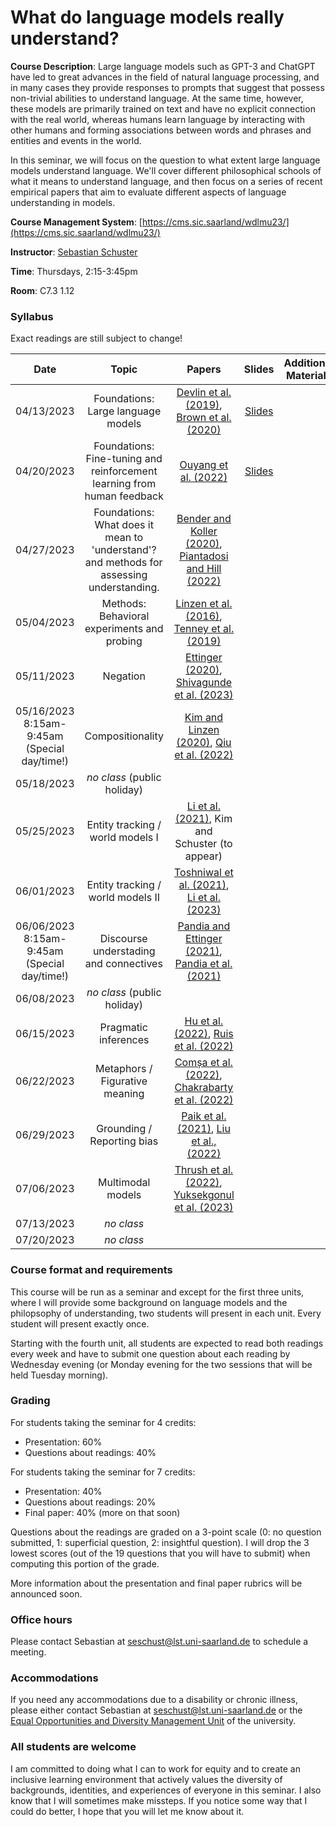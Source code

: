 # What do language models really understand?

**Course Description**: Large language models such as GPT-3 and ChatGPT have led to great advances in the field of natural language processing, and in many cases they provide responses to prompts that suggest that possess non-trivial abilities to understand language. At the same time, however, these models are primarily trained on text and have no explicit connection with the real world, whereas humans learn language by interacting with other humans and forming associations between words and phrases and entities and events in the world.

In this seminar, we will focus on the question to what extent large language models understand language. We'll cover different philosophical schools of what it means to understand language, and then focus on a series of recent empirical papers that aim to evaluate different aspects of language understanding in models.

**Course Management System**: [https://cms.sic.saarland/wdlmu23/](https://cms.sic.saarland/wdlmu23/)

**Instructor**: [Sebastian Schuster](https://sebschu.com)

**Time**: Thursdays, 2:15-3:45pm

**Room**: C7.3 1.12

### Syllabus

Exact readings are still subject to change!

|    Date    |                                         Topic                                        |                        Papers                        | Slides | Additional Materials | Presenter |
|:----------:|:------------------------------------------------------------------------------------:|:----------------------------------------------------:|:------:|:-------------------:|:---------:|
| 04/13/2023 |                          Foundations: Large language models                          |       [Devlin et al. (2019)](https://aclanthology.org/N19-1423/), [Brown et al. (2020)](https://proceedings.neurips.cc/paper/2020/file/1457c0d6bfcb4967418bfb8ac142f64a-Paper.pdf)      | [Slides](slides/1_LLMs.pdf) | |  Sebastian |
| 04/20/2023 |        Foundations: Fine-tuning and reinforcement learning from human feedback       |      [Ouyang et al. (2022)](https://arxiv.org/abs/2203.02155)                 | [Slides](slides/2_FineTuning_etc.pdf) | | Sebastian |
| 04/27/2023 | Foundations: What does it mean to 'understand'? and methods for assessing understanding. | [Bender and Koller (2020)](https://aclanthology.org/2020.acl-main.463/), [Piantadosi and Hill (2022)](https://arxiv.org/abs/2208.02957) | | | Sebastian |
| 05/04/2023 |                      Methods: Behavioral experiments and probing                     |      [Linzen et al. (2016)](https://aclanthology.org/Q16-1037/), [Tenney et al. (2019)](https://openreview.net/pdf?id=SJzSgnRcKX)      | | |          |
| 05/11/2023 |                     Negation                     |      [Ettinger (2020)](https://aclanthology.org/2020.tacl-1.3/), [Shivagunde et al. (2023)](https://arxiv.org/abs/2303.16445)       | | |           |
| 05/16/2023 8:15am-9:45am (Special day/time!) |                     Compositionality                     |      [Kim and Linzen (2020)](https://aclanthology.org/2020.emnlp-main.731/), [Qiu et al. (2022)](https://aclanthology.org/2022.emnlp-main.624/)     | | |         |
| 05/18/2023 |                        _no class_ (public holiday)                  |         | | |           |
| 05/25/2023 |                      Entity tracking / world models I                       |      [Li et al. (2021)](https://aclanthology.org/2021.acl-long.143/), Kim and Schuster (to appear)    | | |          |
| 06/01/2023 |                        Entity tracking / world models II                    |   [Toshniwal et al. (2021)](https://ojs.aaai.org/index.php/AAAI/article/view/21390), [Li et al. (2023)](https://arxiv.org/abs/2210.13382)      | | |           |
| 06/06/2023  8:15am-9:45am  (Special day/time!) |  Discourse understading and connectives                                   |   [Pandia and Ettinger (2021)](https://aclanthology.org/2021.emnlp-main.119/), [Pandia et al. (2021)](https://aclanthology.org/2021.conll-1.29/)       | |           |
| 06/08/2023 |                      _no class_ (public holiday)                    |       | | |          |
| 06/15/2023 |                        Pragmatic inferences                   |  [Hu et al. (2022)](https://arxiv.org/abs/2212.06801), [Ruis et al. (2022)](https://arxiv.org/abs/2210.14986)        | | |          |
| 06/22/2023 |                       Metaphors / Figurative meaning                       | [Comșa et al. (2022)](https://aclanthology.org/2022.aacl-short.46/), [Chakrabarty et al. (2022)](https://direct.mit.edu/tacl/article/doi/10.1162/tacl_a_00478/111221/It-s-not-Rocket-Science-Interpreting-Figurative)   | | |          |
| 06/29/2023 |                        Grounding / Reporting bias            |   [Paik et al. (2021)](https://aclanthology.org/2021.emnlp-main.63/), [Liu et al., (2022)](https://aclanthology.org/2022.aacl-short.27/)    |           | | |
| 07/06/2023 |                       Multimodal models            |  [Thrush et al. (2022)](https://openaccess.thecvf.com/content/CVPR2022/papers/Thrush_Winoground_Probing_Vision_and_Language_Models_for_Visio-Linguistic_Compositionality_CVPR_2022_paper.pdf), [Yuksekgonul et al. (2023)](https://openreview.net/pdf?id=KRLUvxh8uaX)   | | |           |
| 07/13/2023 |                       _no class_           |    | | |         |
| 07/20/2023 |                       _no class_           |     | | |           |


### Course format and requirements

This course will be run as a seminar and except for the first three units, where I will provide some background on language models and the philopsophy of understanding, two students will present in each unit. Every student will present exactly once.

Starting with the fourth unit, all students are expected to read both readings every week and have to submit one question about each reading by Wednesday evening (or Monday evening for the two sessions that will be held Tuesday morning).

### Grading

For students taking the seminar for 4 credits:

* Presentation: 60%
* Questions about readings: 40%

For students taking the seminar for 7 credits:

* Presentation: 40%
* Questions about readings: 20%
* Final paper: 40% (more on that soon)

Questions about the readings are graded on a 3-point scale (0: no question submitted, 1: superficial question, 2: insightful question). I will drop the 3 lowest scores (out of the 19 questions that you will have to submit) when computing this portion of the grade.

More information about the presentation and final paper rubrics will be announced soon.

### Office hours

Please contact Sebastian at [seschust@lst.uni-saarland.de](mailto:seschust@lst.uni-saarland.de) to schedule a meeting.

### Accommodations

If you need any accommodations due to a disability or chronic illness, please either contact Sebastian at [seschust@lst.uni-saarland.de](mailto:seschust@lst.uni-saarland.de) or the [Equal Opportunities and Diversity Management Unit](https://www.uni-saarland.de/en/verwaltung/chancengleichheit/ksb) of the university.

### All students are welcome

I am committed to doing what I can to work for equity and to create an inclusive learning environment that actively values the diversity of backgrounds, identities, and experiences of everyone in this seminar. I also know that I will sometimes make missteps. If you notice some way that I could do better, I hope that you will let me know about it.
